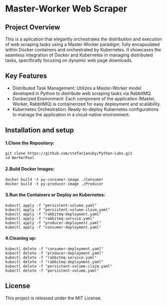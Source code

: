 # Master-Worker Web Scraper

## Project Overview

This is a aplication that elegantly orchestrates the distribution and execution of web scraping tasks using a Master-Worker paradigm, fully encapsulated within Docker containers and orchestrated by Kubernetes. It showcases the seamless integration of Docker and Kubernetes in managing distributed tasks, specifically focusing on dynamic web page downloads.

## Key Features

* Distributed Task Management: Utilizes a Master-Worker model developed in Python to distribute web scraping tasks via RabbitMQ.
* Dockerized Environment: Each component of the application (Master, Worker, RabbitMQ) is containerized for easy deployment and scalability.
* Kubernetes Orchestration: Ready-to-deploy Kubernetes configurations to manage the application in a cloud-native environment.

## Installation and setup

#### 1.Clone the Repository:
```
git clone https://github.com/stefan1anuby/Python-Labs.git
cd WorkerPool
```
#### 2.Build Docker Images:
```
docker build -t py-consumer-image ./Consumer
docker build -t py-producer-image ./Producer
```
#### 3.Run the Containers or Deploy on Kubernetes:

```
kubectl apply -f "persistent-volume.yaml"
kubectl apply -f "persistent-volume-claim.yaml"
kubectl apply -f "rabbitmq-deployment.yaml"
kubectl apply -f "rabbitmq-service.yaml"
kubectl apply -f "producer-deployment.yaml"
kubectl apply -f "consumer-deployment.yaml"
```

#### 4.Cleaning up:
```
kubectl delete -f "consumer-deployment.yaml"
kubectl delete -f "producer-deployment.yaml"
kubectl delete -f "rabbitmq-service.yaml"
kubectl delete -f "rabbitmq-deployment.yaml"
kubectl delete -f "persistent-volume-claim.yaml"
kubectl delete -f "persistent-volume.yaml"
```

## License
This project is released under the MIT License.
